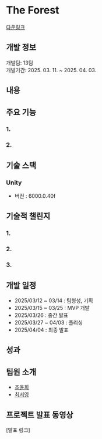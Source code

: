 # The Forest

[다운링크]([https://drive.google.com/drive/folders/10XJfwuT1aWuo-5Qv5x-5aak9ZRfT0S_n?usp=drive_link])

## 개발 정보  
개발팀: 13팀 <br/>
개발기간: 2025. 03. 11. ~ 2025. 04. 03.  

## 내용 



## 주요 기능
### 1.


### 2. 


## 기술 스택
### Unity
- 버전 : 6000.0.40f

## 기술적 챌린지
### 1. 

### 2.

### 3. 

## 개발 일정
- 2025/03/12 ~ 03/14 : 팀형성, 기획
- 2025/03/15 ~ 03/25 : MVP 개발
- 2025/03/26 : 중간 발표
- 2025/03/27 ~ 04/03 : 폴리싱
- 2025/04/04 : 최종 발표


## 성과


## 팀원 소개
- [조윤희](https://github.com/y0c0y)
- [최서영](https://github.com/ashley060207)


## 프로젝트 발표 동영상



[발표 링크]
